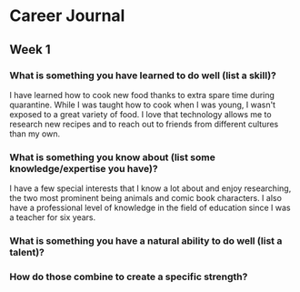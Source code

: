 # Career Journal
## Week 1


### What is something you have learned to do well (list a skill)?

I have learned how to cook new food thanks to extra spare time during quarantine. While I was taught how to cook when I was young, I wasn't exposed to a great variety of food. I love that technology allows me to research new recipes and to reach out to friends from different cultures than my own. 


### What is something you know about (list some knowledge/expertise you have)?

I have a few special interests that I know a lot about and enjoy researching, the two most prominent being animals and comic book characters. I also have a professional level of knowledge in the field of education since I was a teacher for six years. 


### What is something you have a natural ability to do well (list a talent)?



### How do those combine to create a specific strength?


